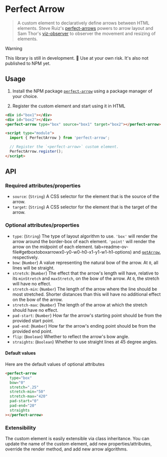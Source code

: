 # Perfect Arrow

> A custom element to declaratively define arrows between HTML elements. Steve Ruiz's [perfect-arrows](https://github.com/steveruizok/perfect-arrows) powers to arrow layout and Sam Thor's [viz-observer](https://github.com/samthor/viz-observer) to observer the movement and resizing of elements.

> [!WARNING]  
> This library is still in development. 🚧 Use at your own risk. It's also not published to NPM yet.

## Usage

1. Install the NPM package [`perfect-arrow`](https://www.npmjs.com/package/perfect-arrow) using a package manager of your choice.

2. Register the custom element and start using it in HTML

```html
<div id="box1"></div>
<div id="box2"></div>
<perfect-arrow type="box" source="box1" target="box2"></perfect-arrow>

<script type="module">
  import { PerfectArrow } from 'perfect-arrow';

  // Register the `<perfect-arrow>` custom element.
  PerfectArrow.register();
</script>
```

## API

### Required attributes/properties

- `source`: (`String`) A CSS selector for the element that is the source of the arrow.
- `target`: (`String`) A CSS selector for the element that is the target of the arrow.

### Optional attributes/properties

- `type`: (`String`) The type of layout algorithm to use. `'box'` will render the arrow around the border-box of each element. `'point'` will render the arrow on the midpoint of each element. tab=readme-ov-file#getboxtoboxarrowx0-y0-w0-h0-x1-y1-w1-h1-options) and [`getArrow`](https://github.com/steveruizok/perfect-arrows/tree/master?tab=readme-ov-file#getarrowx0-y0-x1-y1-options), respectively.
- `bow`: (`Number`) A value representing the natural bow of the arrow. At `0`, all lines will be straight.
- `stretch`: (`Number`) The effect that the arrow's length will have, relative to its `minStretch` and `maxStretch`, on the bow of the arrow. At `0`, the stretch will have no effect.
- `stretch-min`: (`Number`) The length of the arrow where the line should be most stretched. Shorter distances than this will have no additional effect on the bow of the arrow.
- `stretch-max`: (`Number`) The length of the arrow at which the stretch should have no effect.
- `pad-start`: (`Number`) How far the arrow's starting point should be from the provided start point.
- `pad-end`: (`Number`) How far the arrow's ending point should be from the provided end point.
- `flip`: (`Boolean`) Whether to reflect the arrow's bow angle.
- `straights`: (`Boolean`) Whether to use straight lines at 45 degree angles.

#### Default values

Here are the default values of optional attributes

```html
<perfect-arrow
  type="box"
  bow="0"
  stretch=".25"
  stretch-min="50"
  stretch-max="420"
  pad-start="0"
  pad-end="20"
  straights
></perfect-arrow>
```

### Extensibility

The custom element is easily extensible via class inheritance. You can update the name of the custom element, add new properties/attributes, override the render method, and add new arrow algorithms.
